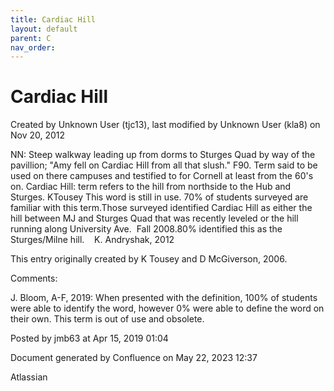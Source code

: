 ```yaml
---
title: Cardiac Hill
layout: default
parent: C
nav_order:
---
```


# Cardiac Hill

Created by  Unknown User (tjc13), last modified by  Unknown User (kla8) on Nov 20, 2012

NN: Steep walkway leading up from dorms to Sturges Quad by way of the pavillion; &quot;Amy fell on Cardiac Hill from all that slush.&quot; F90. Term said to be used on there campuses and testified to for Cornell at least from the 60's on. Cardiac Hill: term refers to the hill from northside to the Hub and Sturges. KTousey This word is still in use. 70% of students surveyed are familiar with this term.Those surveyed identified Cardiac Hill as either the hill between MJ and Sturges Quad that was recently leveled or the hill running along University Ave.  Fall 2008.80% identified this as the Sturges/Milne hill.    K. Andryshak, 2012

This entry originally created by K Tousey and D McGiverson, 2006.

Comments:

J. Bloom, A-F, 2019: When presented with the definition, 100% of students were able to identify the word, however 0% were able to define the word on their own. This term is out of use and obsolete. 

Posted by jmb63 at Apr 15, 2019 01:04

Document generated by Confluence on May 22, 2023 12:37

Atlassian
